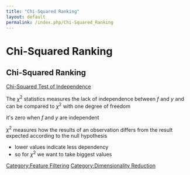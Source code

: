 ```yaml
---
title: "Chi-Squared Ranking"
layout: default
permalink: /index.php/Chi-Squared_Ranking
---
```


# Chi-Squared Ranking

<!-- stub -->

## Chi-Squared Ranking
[Chi-Squared Test of Independence](Chi-Squared_Test_of_Independence)


The $\chi^2$ statistics measures the lack of independence between $f$ and $y$ and can be compared to $\chi^2$ with one degree of freedom

it's zero when $f$ and $y$ are independent

$\chi^2$ measures how the results of an observation differs from the result expected according to the null hypothesis 
- lower values indicate less dependency 
- so for $\chi^2$ we want to take biggest values


[Category:Feature Filtering](Category_Feature_Filtering)
[Category:Dimensionality Reduction](Category_Dimensionality_Reduction)